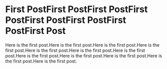 # First PostFirst PostFirst PostFirst PostFirst PostFirst PostFirst PostFirst Post
Here is the first post.Here is the first post.Here is the first post.Here is the first post.Here is the first post.Here is the first post.Here is the first post.Here is the first post.Here is the first post.Here is the first post.Here is the first post.Here is the first post.